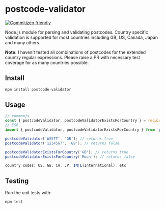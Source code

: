 # postcode-validator

[![Commitizen friendly](https://img.shields.io/badge/commitizen-friendly-brightgreen.svg)](http://commitizen.github.io/cz-cli/)

Node.js module for parsing and validating postcodes. Country specific validation is supported for most countries including GB, US, Canada, Japan and many others.

**Note:** I haven't tested all combinations of postcodes for the extended country regular expressions. Please raise a PR with necessary test coverage for as many countries possible.

## Install

```javascript
npm install postcode-validator
```

## Usage

```javascript
// commonjs
const { postcodeValidator, postcodeValidatorExistsForCountry } = require('postcode-validator');
// ES6
import { postcodeValidator, postcodeValidatorExistsForCountry } from 'postcode-validator';

postcodeValidator('W85TT', 'GB'); // returns true
postcodeValidator('1234567', 'GB'); // returns false

postcodeValidatorExistsForCountry('GB'); // returns true
postcodeValidatorExistsForCountry('Moon'); // returns false

country codes: US, GB, CA, JP, INTL(International), etc
```

## Testing

Run the unit tests with:
```javascript
npm test
```
